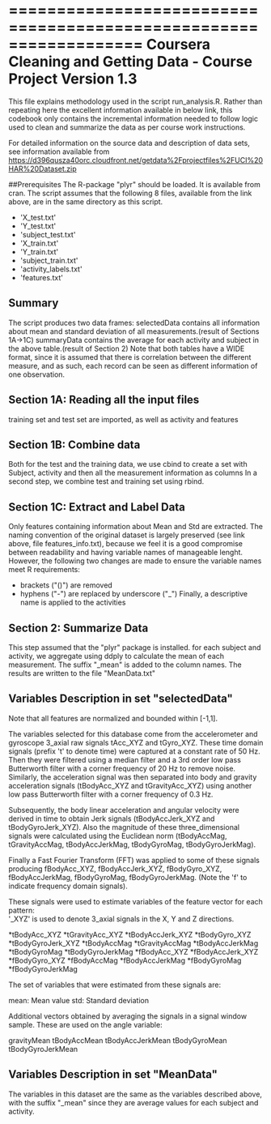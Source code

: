 ==================================================================
Coursera Cleaning and Getting Data - Course Project
Version 1.3
==================================================================

This file explains methodology used in the script run_analysis.R.
Rather than repeating here the excellent information available in below link, this codebook only contains the incremental information needed to follow logic used to clean and summarize the data as per course work instructions.

For detailed information on the source data and description of data sets, see information available from https://d396qusza40orc.cloudfront.net/getdata%2Fprojectfiles%2FUCI%20HAR%20Dataset.zip

##Prerequisites
The R-package "plyr" should be loaded. It is available from cran.
The script assumes that the following 8 files, available from the link above, are in the same directory as this script.
* 'X_test.txt'
* 'Y_test.txt'
* 'subject_test.txt'
* 'X_train.txt'
* 'Y_train.txt'
* 'subject_train.txt'
* 'activity_labels.txt'
* 'features.txt'

## Summary
The script produces two data frames:
selectedData contains all information about mean and standard deviation of all measurements.(result of Sections 1A->1C)
summaryData contains the average for each activity and subject in the above table.(result of Section 2)
Note that both tables have a WIDE format, since it is assumed that there is correlation between the different measure, and as such, each record can be seen as different information of one observation.

## Section 1A: Reading all the input files
training set and test set are imported, as well as activity and features

## Section 1B: Combine data
Both for the test and the training data, we use cbind to create a set with Subject, activity and then all the measurement information as columns
In a second step, we combine test and training set using rbind.

## Section 1C: Extract and Label Data
Only features containing information about Mean and Std are extracted.
The naming convention of the original dataset is largely preserved (see link above, file features_info.txt), because we feel it is a good compromise between readability and having variable names of manageable lenght. However, the following two changes are made to ensure the variable names meet R requirements:
- brackets ("()") are removed
- hyphens ("-") are replaced by underscore ("_")
Finally, a descriptive name is applied to the activities

## Section 2: Summarize Data
This step assumed that the "plyr" package is installed.
for each subject and activity, we aggregate using ddply to calculate the mean of each measurement. The suffix "_mean" is added to the column names.
The results are written to the file "MeanData.txt"

## Variables Description in set "selectedData"

Note that all features are normalized and bounded within [-1,1].

The variables selected for this database come from the accelerometer and gyroscope 3_axial raw signals tAcc_XYZ and tGyro_XYZ. These time domain signals (prefix 't' to denote time) were captured at a constant rate of 50 Hz. Then they were filtered using a median filter and a 3rd order low pass Butterworth filter with a corner frequency of 20 Hz to remove noise. Similarly, the acceleration signal was then separated into body and gravity acceleration signals (tBodyAcc_XYZ and tGravityAcc_XYZ) using another low pass Butterworth filter with a corner frequency of 0.3 Hz. 

Subsequently, the body linear acceleration and angular velocity were derived in time to obtain Jerk signals (tBodyAccJerk_XYZ and tBodyGyroJerk_XYZ). Also the magnitude of these three_dimensional signals were calculated using the Euclidean norm (tBodyAccMag, tGravityAccMag, tBodyAccJerkMag, tBodyGyroMag, tBodyGyroJerkMag). 

Finally a Fast Fourier Transform (FFT) was applied to some of these signals producing fBodyAcc_XYZ, fBodyAccJerk_XYZ, fBodyGyro_XYZ, fBodyAccJerkMag, fBodyGyroMag, fBodyGyroJerkMag. (Note the 'f' to indicate frequency domain signals). 

These signals were used to estimate variables of the feature vector for each pattern:  
'_XYZ' is used to denote 3_axial signals in the X, Y and Z directions.

*tBodyAcc_XYZ
*tGravityAcc_XYZ
*tBodyAccJerk_XYZ
*tBodyGyro_XYZ
*tBodyGyroJerk_XYZ
*tBodyAccMag
*tGravityAccMag
*tBodyAccJerkMag
*tBodyGyroMag
*tBodyGyroJerkMag
*fBodyAcc_XYZ
*fBodyAccJerk_XYZ
*fBodyGyro_XYZ
*fBodyAccMag
*fBodyAccJerkMag
*fBodyGyroMag
*fBodyGyroJerkMag

The set of variables that were estimated from these signals are: 

mean: Mean value
std: Standard deviation

Additional vectors obtained by averaging the signals in a signal window sample. These are used on the angle variable:

gravityMean
tBodyAccMean
tBodyAccJerkMean
tBodyGyroMean
tBodyGyroJerkMean

## Variables Description in set "MeanData"
The variables in this dataset are the same as the variables described above, with the suffix "_mean" since they are average values for each subject and activity.